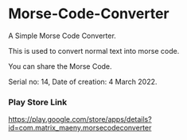 # Morse-Code-Converter
A Simple Morse Code Converter.


This is used to convert normal text into morse code.

You can share the Morse Code.

Serial no: 14, Date of creation: 4 March 2022.

### Play Store Link

https://play.google.com/store/apps/details?id=com.matrix_maeny.morsecodeconverter

